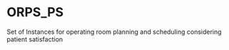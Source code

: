 # ORPS_PS
Set of Instances for operating room planning and scheduling considering patient satisfaction  
